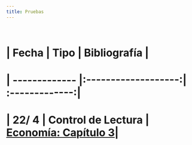 ```yaml
---
title: Pruebas
---
```



<br/>

# | Fecha         | Tipo               | Bibliografía  |
# | ------------- |:-------------------:| :-------------:|
# | 22/  4        | Control de Lectura    | [Economía: Capítulo 3](https://s3-sa-east-1.amazonaws.com/econ-rlabuonora/macroeconomia_samuelson_cap3.pdf)|
# 
# 
